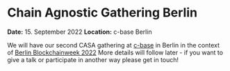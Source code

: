 # Chain Agnostic Gathering Berlin

**Date:** 15. September 2022
**Location:** c-base Berlin

We will have our second CASA gathering at [c-base](https://www.c-base.org) in Berlin in the context of [Berlin Blockchainweek 2022](https://blockchainweek.berlin)
More details will follow later - if you want to give a talk or participate in another way please get in touch!